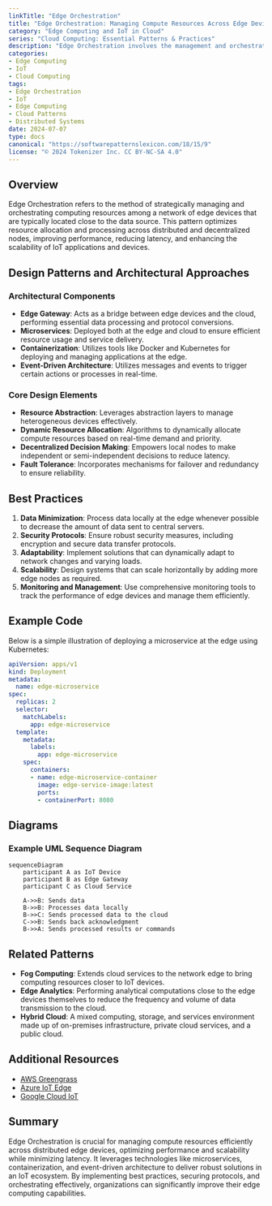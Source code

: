 ```yaml
---
linkTitle: "Edge Orchestration"
title: "Edge Orchestration: Managing Compute Resources Across Edge Devices"
category: "Edge Computing and IoT in Cloud"
series: "Cloud Computing: Essential Patterns & Practices"
description: "Edge Orchestration involves the management and orchestration of computing resources across geographically dispersed edge devices and local data centers to enhance the efficiency and performance of IoT applications."
categories:
- Edge Computing
- IoT
- Cloud Computing
tags:
- Edge Orchestration
- IoT
- Edge Computing
- Cloud Patterns
- Distributed Systems
date: 2024-07-07
type: docs
canonical: "https://softwarepatternslexicon.com/18/15/9"
license: "© 2024 Tokenizer Inc. CC BY-NC-SA 4.0"
---
```


## Overview

Edge Orchestration refers to the method of strategically managing and orchestrating computing resources among a network of edge devices that are typically located close to the data source. This pattern optimizes resource allocation and processing across distributed and decentralized nodes, improving performance, reducing latency, and enhancing the scalability of IoT applications and devices.

## Design Patterns and Architectural Approaches

### Architectural Components

- **Edge Gateway**: Acts as a bridge between edge devices and the cloud, performing essential data processing and protocol conversions.
- **Microservices**: Deployed both at the edge and cloud to ensure efficient resource usage and service delivery.
- **Containerization**: Utilizes tools like Docker and Kubernetes for deploying and managing applications at the edge.
- **Event-Driven Architecture**: Utilizes messages and events to trigger certain actions or processes in real-time.

### Core Design Elements

- **Resource Abstraction**: Leverages abstraction layers to manage heterogeneous devices effectively.
- **Dynamic Resource Allocation**: Algorithms to dynamically allocate compute resources based on real-time demand and priority.
- **Decentralized Decision Making**: Empowers local nodes to make independent or semi-independent decisions to reduce latency.
- **Fault Tolerance**: Incorporates mechanisms for failover and redundancy to ensure reliability.

## Best Practices

1. **Data Minimization**: Process data locally at the edge whenever possible to decrease the amount of data sent to central servers.
2. **Security Protocols**: Ensure robust security measures, including encryption and secure data transfer protocols.
3. **Adaptability**: Implement solutions that can dynamically adapt to network changes and varying loads.
4. **Scalability**: Design systems that can scale horizontally by adding more edge nodes as required.
5. **Monitoring and Management**: Use comprehensive monitoring tools to track the performance of edge devices and manage them efficiently.

## Example Code

Below is a simple illustration of deploying a microservice at the edge using Kubernetes:

```yaml
apiVersion: apps/v1
kind: Deployment
metadata:
  name: edge-microservice
spec:
  replicas: 2
  selector:
    matchLabels:
      app: edge-microservice
  template:
    metadata:
      labels:
        app: edge-microservice
    spec:
      containers:
      - name: edge-microservice-container
        image: edge-service-image:latest
        ports:
        - containerPort: 8080
```

## Diagrams

### Example UML Sequence Diagram

```mermaid
sequenceDiagram
    participant A as IoT Device
    participant B as Edge Gateway
    participant C as Cloud Service

    A->>B: Sends data
    B->>B: Processes data locally
    B->>C: Sends processed data to the cloud
    C->>B: Sends back acknowledgment
    B->>A: Sends processed results or commands
```

## Related Patterns

- **Fog Computing**: Extends cloud services to the network edge to bring computing resources closer to IoT devices.
- **Edge Analytics**: Performing analytical computations close to the edge devices themselves to reduce the frequency and volume of data transmission to the cloud.
- **Hybrid Cloud**: A mixed computing, storage, and services environment made up of on-premises infrastructure, private cloud services, and a public cloud.

## Additional Resources

- [AWS Greengrass](https://aws.amazon.com/greengrass/)
- [Azure IoT Edge](https://azure.microsoft.com/en-us/services/iot-edge/)
- [Google Cloud IoT](https://cloud.google.com/iot)

## Summary

Edge Orchestration is crucial for managing compute resources efficiently across distributed edge devices, optimizing performance and scalability while minimizing latency. It leverages technologies like microservices, containerization, and event-driven architecture to deliver robust solutions in an IoT ecosystem. By implementing best practices, securing protocols, and orchestrating effectively, organizations can significantly improve their edge computing capabilities.
